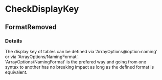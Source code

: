 ﻿---  
uid: MajorChangeChecker_2_39_5  
---

# CheckDisplayKey

## FormatRemoved

### Details

The display key of tables can be defined via 'ArrayOptions@option:naming' or via 'ArrayOptions\/NamingFormat'.  
'ArrayOptions\/NamingFormat' is the prefered way and going from one syntax to another has no breaking impact as long as the defined format is equivalent.
